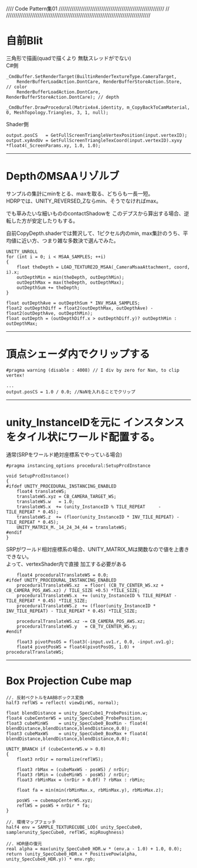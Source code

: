 //// Code Pattern集01 /////////////////////////////////////////////////////////
//				
//////////////////////////////////////////////////////////////////////////////

# 自前Blit
三角形で描画(quadで描くより 無駄スレッドがでない)  
C#側
```
_CmdBuffer.SetRenderTarget(BuiltinRenderTextureType.CameraTarget,
	RenderBufferLoadAction.DontCare, RenderBufferStoreAction.Store,     // color
	RenderBufferLoadAction.DontCare, RenderBufferStoreAction.DontCare); // depth

_CmdBuffer.DrawProcedural(Matrix4x4.identity, m_CopyBackToCamMaterial, 0, MeshTopology.Triangles, 3, 1, null);
```
Shader側
```
output.posCS   = GetFullScreenTriangleVertexPosition(input.vertexID);
output.xyAndUv = GetFullScreenTriangleTexCoord(input.vertexID).xyxy *float4(_ScreenParams.xy, 1.0, 1.0);
```


---
# DepthのMSAAリゾルブ
サンプルの集計にminをとる、maxを取る、どちらも一長一短。  
HDRPでは、UNITY_REVERSED_Zならmin、そうでなければmax。  
  
でも草みたいな細いもののcontactShadowを このデプスから算出する場合、逆転した方が安定したりもする。  
  
自前CopyDepth.shaderでは贅沢して、1ピクセル内のmin, max集計のうち、平均値に近い方、つまり雑な多数決で選んでみた。
```
UNITY_UNROLL
for (int i = 0; i < MSAA_SAMPLES; ++i)
{
	float theDepth = LOAD_TEXTURE2D_MSAA(_CameraMsaaAttachment, coord, i).x;
	outDepthMin = min(theDepth, outDepthMin);
	outDepthMax = max(theDepth, outDepthMax);
	outDepthSum += theDepth;
}

float outDepthAve = outDepthSum * INV_MSAA_SAMPLES;
float2 outDepthDiff = float2(outDepthMax, outDepthAve) - float2(outDepthAve, outDepthMin);
float outDepth = (outDepthDiff.x > outDepthDiff.y)? outDepthMin : outDepthMax;
```


---
# 頂点シェーダ内でクリップする
```
#pragma warning (disable : 4008) // I div by zero for Nan, to clip vertex!

...
output.posCS = 1.0 / 0.0; //NaNを入れることでクリップ
```


---
# unity_InstanceIDを元に インスタンスをタイル状にワールド配置する。
通常(SRPをワールド絶対座標系でやっている場合)
```
#pragma instancing_options procedural:SetupPrcdInstance

void SetupPrcdInstance()
{
#ifdef UNITY_PROCEDURAL_INSTANCING_ENABLED
	float4 translateWS;
	translateWS.xyz = CB_CAMERA_TARGET_WS;
	translateWS.w   = 1.0;
	translateWS.x  += (unity_InstanceID % TILE_REPEAT     - TILE_REPEAT * 0.45);
	translateWS.z  += (floor(unity_InstanceID * INV_TILE_REPEAT) - TILE_REPEAT * 0.45);
	UNITY_MATRIX_M._14_24_34_44 = translateWS;
#endif
}
```

SRPがワールド相対座標系の場合、UNITY_MATRIX_Mは関数なので値を上書きできない。  
よって、vertexShader内で直接 加工する必要がある
```
	float4 proceduralTranslateWS = 0.0;
#ifdef UNITY_PROCEDURAL_INSTANCING_ENABLED
	proceduralTranslateWS.xz  = floor( (CB_TV_CENTER_WS.xz + CB_CAMERA_POS_AWS.xz) / TILE_SIZE +0.5) *TILE_SIZE;
	proceduralTranslateWS.x  += (unity_InstanceID % TILE_REPEAT - TILE_REPEAT * 0.45) *TILE_SIZE;
	proceduralTranslateWS.z  += (floor(unity_InstanceID * INV_TILE_REPEAT) - TILE_REPEAT * 0.45) *TILE_SIZE;

    proceduralTranslateWS.xz -= CB_CAMERA_POS_AWS.xz;
    proceduralTranslateWS.y   = CB_TV_CENTER_WS.y;
#endif

    float3 pivotPosOS = float3(-input.uv1.r, 0.0, -input.uv1.g);
	float4 pivotPosWS = float4(pivotPosOS, 1.0) + proceduralTranslateWS; 
```


---
# Box Projection Cube map
```
//. 反射ベクトルをAABBボックス変換
half3 reflWS = reflect( viewDirWS, normal);

float blendDistance = unity_SpecCube1_ProbePosition.w;
float4 cubeCenterWS = unity_SpecCube0_ProbePosition;
float3 cubeMinWS    = unity_SpecCube0_BoxMin - float4( blendDistance,blendDistance,blendDistance,0.0);
float3 cubeMaxWS    = unity_SpecCube0_BoxMax + float4( blendDistance,blendDistance,blendDistance,0.0);

UNITY_BRANCH if (cubeCenterWS.w > 0.0)
{
	float3 nrDir = normalize(reflWS);

	float3 rbMax = (cubeMaxWS - posWS) / nrDir;
	float3 rbMin = (cubeMinWS - posWS) / nrDir;
	float3 rbMinMax = (nrDir > 0.0f) ? rbMax : rbMin;

	float fa = min(min(rbMinMax.x, rbMinMax.y), rbMinMax.z);

	posWS -= cubemapCenterWS.xyz;
	reflWS = posWS + nrDir * fa;
}

//. 環境マップフェッチ
half4 env = SAMPLE_TEXTURECUBE_LOD( unity_SpecCube0, samplerunity_SpecCube0, reflWS, mipRoughness)

//. HDR値の復元
real alpha = max(unity_SpecCube0_HDR.w * (env.a - 1.0) + 1.0, 0.0);
return (unity_SpecCube0_HDR.x * PositivePow(alpha, unity_SpecCube0_HDR.y)) * env.rgb;
```
